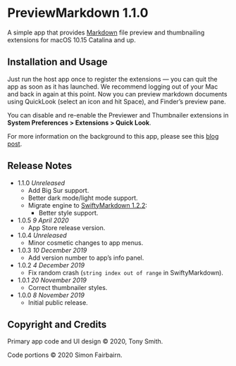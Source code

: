 # PreviewMarkdown 1.1.0 #

A simple app that provides [Markdown](https://daringfireball.net/projects/markdown/syntax) file preview and thumbnailing extensions for macOS 10.15 Catalina and up.

## Installation and Usage ##

Just run the host app once to register the extensions &mdash; you can quit the app as soon as it has launched. We recommend logging out of your Mac and back in again at this point. Now you can preview markdown documents using QuickLook (select an icon and hit Space), and Finder’s preview pane.

You can disable and re-enable the Previewer and Thumbnailer extensions in **System Preferences > Extensions > Quick Look**.

For more information on the background to this app, please see this [blog post](https://smittytone.wordpress.com/2019/11/07/create_previews_macos_catalina/).

## Release Notes ##

- 1.1.0 *Unreleased*
	- Add Big Sur support.
	- Better dark mode/light mode support.
	- Migrate engine to [SwiftyMarkdown 1.2.2](https://github.com/SimonFairbairn/SwiftyMarkdown):
		- Better style support.
- 1.0.5 *9 April 2020*
	- App Store release version.
- 1.0.4 *Unreleased*
	- Minor cosmetic changes to app menus.
- 1.0.3 *10 December 2019*
	- Add version number to app’s info panel.
- 1.0.2 *4 December 2019*
	- Fix random crash (`string index out of range` in SwiftyMarkdown).
- 1.0.1 *20 November 2019*
	- Correct thumbnailer styles.
- 1.0.0 *8 November 2019*
	- Initial public release.

## Copyright and Credits ##

Primary app code and UI design &copy; 2020, Tony Smith.

Code portions &copy; 2020 Simon Fairbairn.

